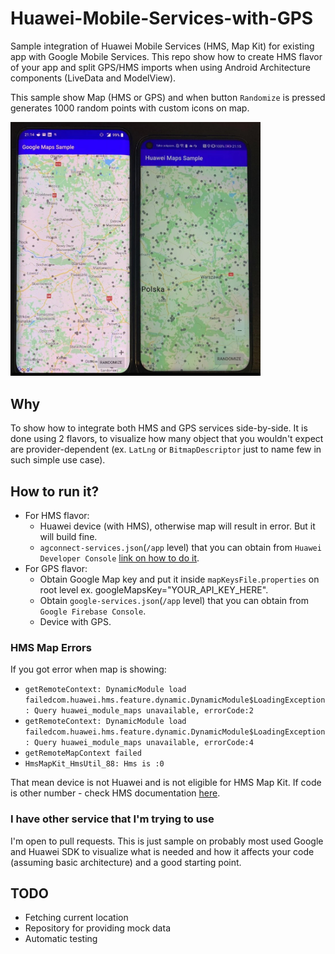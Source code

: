 # Huawei-Mobile-Services-with-GPS
Sample integration of Huawei Mobile Services (HMS, Map Kit) for existing app with Google Mobile Services. This repo show how to create HMS flavor of your app and split GPS/HMS imports when using Android Architecture components (LiveData and ModelView).

This sample show Map (HMS or GPS) and when button `Randomize` is pressed generates 1000 random points with custom icons on map.

<img src="images/sample_screenshot_side_by_side.jpg" width="400" alt="Screenshot"/>

## Why
To show how to integrate both HMS and GPS services side-by-side. It is done using 2 flavors, to visualize how many object that you wouldn't expect are provider-dependent (ex. `LatLng` or `BitmapDescriptor` just to name few in such simple use case).

## How to run it?
* For HMS flavor:
  * Huawei device (with HMS), otherwise map will result in error. But it will build fine.
  * `agconnect-services.json`(`/app` level) that you can obtain from `Huawei Developer Console` [link on how to do it](https://developer.huawei.com/consumer/en/doc/development/AppGallery-connect-Guides/agc-get-started).
* For GPS flavor:
  * Obtain Google Map key and put it inside `mapKeysFile.properties` on root level ex. googleMapsKey="YOUR_API_KEY_HERE".
  * Obtain `google-services.json`(`/app` level) that you can obtain from `Google Firebase Console`.
  * Device with GPS.

### HMS Map Errors
If you got error when map is showing:
* `getRemoteContext: DynamicModule load failedcom.huawei.hms.feature.dynamic.DynamicModule$LoadingException: Query huawei_module_maps unavailable, errorCode:2`
* `getRemoteContext: DynamicModule load failedcom.huawei.hms.feature.dynamic.DynamicModule$LoadingException: Query huawei_module_maps unavailable, errorCode:4`
* `getRemoteMapContext failed`
* `HmsMapKit_HmsUtil_88: Hms is :0`

That mean device is not Huawei and is not eligible for HMS Map Kit. If code is other number - check HMS documentation [here](https://developer.huawei.com/consumer/en/doc/development/HMS-Guides/hms-map-v4-faq).

### I have other service that I'm trying to use
I'm open to pull requests. This is just sample on probably most used Google and Huawei SDK to visualize what is needed and how it affects your code (assuming basic architecture) and a good starting point.

## TODO
* Fetching current location
* Repository for providing mock data
* Automatic testing
